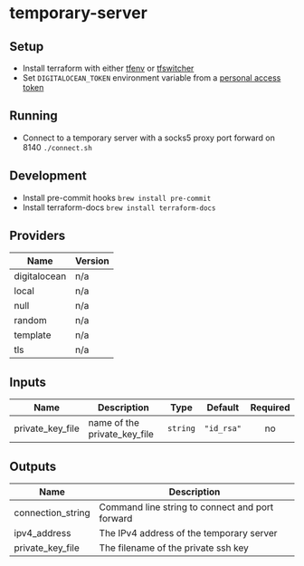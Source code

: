 # temporary-server

## Setup

- Install terraform with either [tfenv](https://github.com/tfutils/tfenv) or [tfswitcher](https://warrensbox.github.io/terraform-switcher/)
- Set `DIGITALOCEAN_TOKEN` environment variable from a [personal access token](https://cloud.digitalocean.com/account/api/tokens?i=1894d4)

## Running

- Connect to a temporary server with a socks5 proxy port forward on 8140 `./connect.sh`

## Development

- Install pre-commit hooks `brew install pre-commit`
- Install terraform-docs `brew install terraform-docs`

<!-- BEGINNING OF PRE-COMMIT-TERRAFORM DOCS HOOK -->
## Providers

| Name | Version |
|------|---------|
| digitalocean | n/a |
| local | n/a |
| null | n/a |
| random | n/a |
| template | n/a |
| tls | n/a |

## Inputs

| Name | Description | Type | Default | Required |
|------|-------------|------|---------|:-----:|
| private\_key\_file | name of the private\_key\_file | `string` | `"id_rsa"` | no |

## Outputs

| Name | Description |
|------|-------------|
| connection\_string | Command line string to connect and port forward |
| ipv4\_address | The IPv4 address of the temporary server |
| private\_key\_file | The filename of the private ssh key |

<!-- END OF PRE-COMMIT-TERRAFORM DOCS HOOK -->
